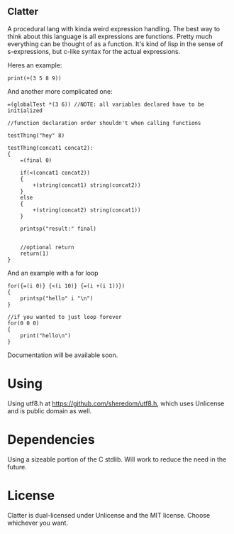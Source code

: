 ## Clatter
A procedural lang with kinda weird expression handling.
The best way to think about this language is all expressions are functions. Pretty much everything can be thought of as a function.
It's kind of lisp in the sense of s-expressions, but c-like syntax for the actual expressions.

Heres an example:
```
print(+(3 5 8 9))
```

And another more complicated one:
```
=(globalTest *(3 6)) //NOTE: all variables declared have to be initialized

//function declaration order shouldn't when calling functions

testThing("hey" 8)

testThing(concat1 concat2):
{
	=(final 0)

	if(<(concat1 concat2))
	{
		+(string(concat1) string(concat2))
	}
	else
	{
		+(string(concat2) string(concat1))
	}

	printsp("result:" final)


	//optional return
	return(1)
}
```

And an example with a for loop

```
for({=(i 0)} {<(i 10)} {=(i +(i 1))})
{
	printsp("hello" i "\n")
}

//if you wanted to just loop forever
for(0 0 0)
{
	print("hello\n")
}
```

Documentation will be available soon.

# Using
Using utf8.h at https://github.com/sheredom/utf8.h, which uses Unlicense and is public domain as well.

# Dependencies
Using a sizeable portion of the C stdlib. Will work to reduce the need in the future.

# License
Clatter is dual-licensed under Unlicense and the MIT license. Choose whichever you want.